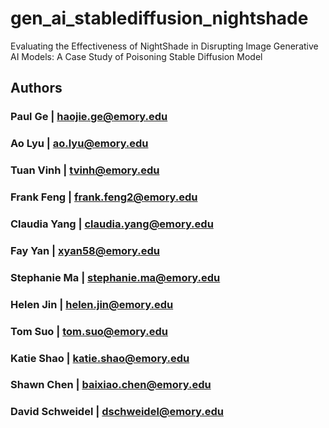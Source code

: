 # gen_ai_stablediffusion_nightshade
Evaluating the Effectiveness of NightShade in Disrupting Image Generative AI Models: A Case Study of Poisoning Stable Diffusion Model

## Authors

### Paul Ge | [haojie.ge@emory.edu](mailto:haojie.ge@emory.edu)

### Ao Lyu | [ao.lyu@emory.edu](mailto:ao.lyu@emory.edu)

### Tuan Vinh | [tvinh@emory.edu](mailto:tvinh@emory.edu)

### Frank Feng | [frank.feng2@emory.edu](mailto:frank.feng@emory.edu)

### Claudia Yang | [claudia.yang@emory.edu](mailto:claudia.yang@emory.edu)

### Fay Yan | [xyan58@emory.edu](mailto:xyan58@emory.edu)

### Stephanie Ma | [stephanie.ma@emory.edu](mailto:stephanie.ma@emory.edu)

### Helen Jin | [helen.jin@emory.edu](mailto:helen.jin@emory.edu)

### Tom Suo | [tom.suo@emory.edu](mailto:tom.suo@emory.edu)

### Katie Shao | [katie.shao@emory.edu](mailto:katie.shao@emory.edu)

### Shawn Chen | [baixiao.chen@emory.edu](mailto:baixiao.chen@emory.edu)

### David Schweidel | [dschweidel@emory.edu](mailto:dschweidel@emory.edu)
